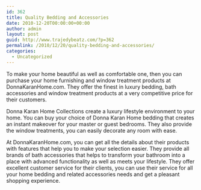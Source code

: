 ```yaml
---
id: 362
title: Quality Bedding and Accessories
date: 2010-12-20T00:00:00+00:00
author: admin
layout: post
guid: http://www.trajedybeatz.com/?p=362
permalink: /2010/12/20/quality-bedding-and-accessories/
categories:
  - Uncategorized
---
```

To make your home beautiful as well as comfortable one, then you can purchase your home furnishing and window treatment products at DonnaKaranHome.com. They offer the finest in luxury bedding, bath accessories and window treatment products at a very competitive price for their customers.

Donna Karan Home Collections create a luxury lifestyle environment to your home. You can buy your choice of Donna Karan Home bedding that creates an instant makeover for your master or guest bedrooms. They also provide the window treatments, you can easily decorate any room with ease.

At DonnaKaranHome.com, you can get all the details about their products with features that help you to make your selection easier. They provide all brands of bath accessories that helps to transform your bathroom into a place with advanced functionality as well as meets your lifestyle. They offer excellent customer service for their clients, you can use their service for all your home bedding and related accessories needs and get a pleasant shopping experience.